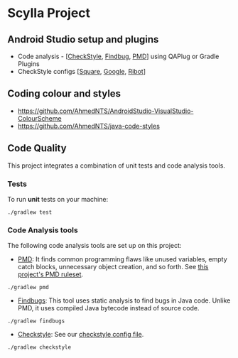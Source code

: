 # Scylla Project

## Android Studio setup and plugins

* Code analysis - [[CheckStyle](https://docs.gradle.org/3.3/userguide/checkstyle_plugin.html), [Findbug](https://docs.gradle.org/3.3/userguide/findbugs_plugin.html), [PMD](https://docs.gradle.org/3.3/userguide/pmd_plugin.html)] using QAPlug or Gradle Plugins 
* CheckStyle configs [[Square](https://github.com/square/android-times-square/blob/master/checkstyle.xml), [Google](https://github.com/checkstyle/checkstyle/blob/master/src/main/resources/google_checks.xml), [Ribot](https://github.com/ribot/android-boilerplate/blob/master/config/quality/checkstyle/checkstyle-config.xml)]

## Coding colour and styles

* https://github.com/AhmedNTS/AndroidStudio-VisualStudio-ColourScheme
* https://github.com/AhmedNTS/java-code-styles

## Code Quality

This project integrates a combination of unit tests and code analysis tools. 

### Tests

To run **unit** tests on your machine:

``` 
./gradlew test
``` 

### Code Analysis tools 

The following code analysis tools are set up on this project:

* [PMD](https://pmd.github.io/): It finds common programming flaws like unused variables, empty catch blocks, unnecessary object creation, and so forth. See [this project's PMD ruleset](config/pmd/pmd-ruleset.xml).

``` 
./gradlew pmd
```

* [Findbugs](http://findbugs.sourceforge.net/): This tool uses static analysis to find bugs in Java code. Unlike PMD, it uses compiled Java bytecode instead of source code.

```
./gradlew findbugs
```

* [Checkstyle](http://checkstyle.sourceforge.net/): See our [checkstyle config file](config/checkstyle/square_checks.xml).

```
./gradlew checkstyle
```
